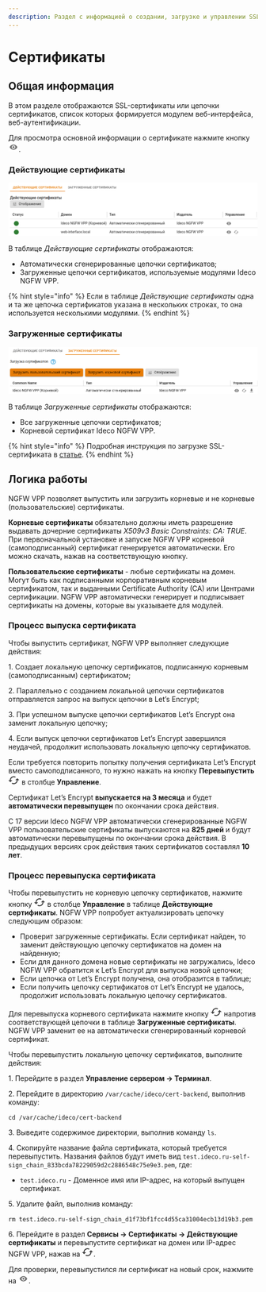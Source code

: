 ```yaml
---
description: Раздел с информацией о создании, загрузке и управлении SSL-сертификатами. Они необходимы, чтобы веб-ресурс работал по защищенному протоколу HTTPS, а браузер не выдавал ошибку безопасности.
---
```


# Сертификаты

## Общая информация

В этом разделе отображаются SSL-сертификаты или цепочки сертификатов, список которых формируется модулем веб-интерфейса, веб-аутентификации.

Для просмотра основной информации о сертификате нажмите кнопку ![](/.gitbook/assets/icon-eye.png).

### Действующие сертификаты

![](/.gitbook/assets/certificates1.png)

В таблице _Действующие сертификаты_ отображаются:
* Автоматически сгенерированные цепочки сертификатов; 
* Загруженные цепочки сертификатов, используемые модулями Ideco NGFW VPP.

{% hint style="info" %}
Если в таблице _Действующие сертификаты_ одна и та же цепочка сертификатов указана в нескольких строках, то она используется несколькими модулями.
{% endhint %}

### Загруженные сертификаты

![](/.gitbook/assets/certificates2.png)

В таблице _Загруженные сертификаты_ отображаются:
* Все загруженные цепочки сертификатов;
* Корневой сертификат Ideco NGFW VPP.

{% hint style="info" %}
Подробная инструкция по загрузке SSL-сертификата в [статье](/settings/services/certificates/upload-own-ssl.md).
{% endhint %}

## Логика работы

NGFW VPP позволяет выпустить или загрузить корневые и не корневые (пользовательские) сертификаты. 

**Корневые сертификаты** обязательно должны иметь разрешение выдавать дочерние сертификаты *X509v3 Basic Constraints: CA: TRUE*. При первоначальной установке и запуске NGFW VPP корневой (самоподписанный) сертификат генерируется автоматически. Его можно скачать, нажав на соответствующую кнопку.

**Пользовательские сертификаты** - любые сертификаты на домен. Могут быть как подписанными корпоративным корневым сертификатом, так и выданными Certificate Authority (CA) или Центрами сертификации. NGFW VPP автоматически генерирует и подписывает сертификаты на домены, которые вы указываете для модулей.  

### Процесс выпуска сертификата

Чтобы выпустить сертификат, NGFW VPP выполняет следующие действия: 

1\. Создает локальную цепочку сертификатов, подписанную корневым (самоподписанным) сертификатом;

2\. Параллельно с созданием локальной цепочки сертификатов отправляется запрос на выпуск цепочки в Let’s Encrypt;

3\. При успешном выпуске цепочки сертификатов Let’s Encrypt она заменит локальную цепочку;

4\. Если выпуск цепочки сертификатов Let’s Encrypt завершился неудачей, продолжит использовать локальную цепочку сертификатов.

Если требуется повторить попытку получения сертификата Let’s Encrypt вместо самоподписанного, то нужно нажать на кнопку **Перевыпустить** ![](/.gitbook/assets/icon-re-release.png) в столбце **Управление**.

Сертификат Let’s Encrypt **выпускается на 3 месяца** и будет **автоматически перевыпущен** по окончании срока действия.

С 17 версии Ideco NGFW VPP автоматически сгенерированные NGFW VPP пользовательские сертификаты выпускаются на **825 дней** и будут автоматически перевыпущены по окончании срока действия. В предыдущих версиях срок действия таких сертификатов составлял **10 лет**. 

### Процесс перевыпуска сертификата

Чтобы перевыпустить не корневую цепочку сертификатов, нажмите кнопку ![](/.gitbook/assets/icon-re-release.png) в столбце **Управление** в таблице **Действующие сертификаты**. NGFW VPP попробует актуализировать цепочку следующим образом:

* Проверит загруженные сертификаты. Если сертификат найден, то заменит действующую цепочку сертификатов на домен на найденную;
* Если для данного домена новые сертификаты не загружались, Ideco NGFW VPP обратится к Let’s Encrypt для выпуска новой цепочки;
* Если цепочка от Let’s Encrypt получена, она отобразится в таблице;
* Если получить цепочку сертификатов от Let’s Encrypt не удалось, продолжит использовать локальную цепочку сертификатов.

Для перевыпуска корневого сертификата нажмите кнопку ![](/.gitbook/assets/icon-re-release.png) напротив соответствующей цепочки в таблице **Загруженные сертификаты**. NGFW VPP заменит ее на автоматически сгенерированный корневой сертификат.

Чтобы перевыпустить локальную цепочку сертификатов, выполните действия:

1\. Перейдите в раздел **Управление сервером -> Терминал**.

2\. Перейдите в директорию `/var/cache/ideco/cert-backend`, выполнив команду:

```
cd /var/cache/ideco/cert-backend
```

3\. Выведите содержимое директории, выполнив команду `ls`.

4\. Скопируйте название файла сертификата, который требуется перевыпустить. Названия файлов будут иметь вид `test.ideco.ru-self-sign_chain_833bcda78229059d2c2886548c75e9e3.pem`, где:
* `test.ideco.ru` - Доменное имя или IP-адрес, на который выпущен сертификат.

5\. Удалите файл, выполнив команду:

```
rm test.ideco.ru-self-sign_chain_d1f73bf1fcc4d55ca31004ecb13d19b3.pem
```

6\. Перейдите в раздел **Сервисы -> Сертификаты -> Действующие сертификаты** и перевыпустите сертификат на домен или IP-адрес NGFW VPP, нажав на ![](/.gitbook/assets/icon-re-release.png).

Для проверки, перевыпустился ли сертификат на новый срок, нажмите на ![](/.gitbook/assets/icon-eye.png).
